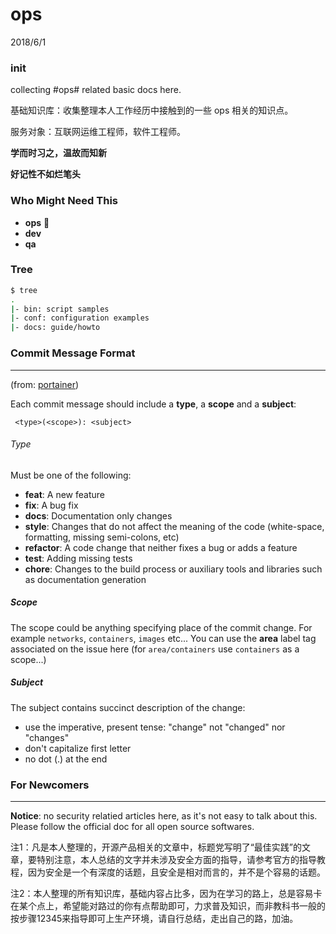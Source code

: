 # ops
2018/6/1

### init

collecting #ops# related basic docs here.

基础知识库：收集整理本人工作经历中接触到的一些 ops 相关的知识点。

服务对象：互联网运维工程师，软件工程师。

**学而时习之，温故而知新**

**好记性不如烂笔头**


### Who Might Need This

* **ops** 
* **dev**
* **qa**




### Tree

```bash
$ tree
.
|- bin: script samples
|- conf: configuration examples
|- docs: guide/howto
```



### Commit Message Format
---

(from: [portainer](https://raw.githubusercontent.com/portainer/portainer/develop/CONTRIBUTING.md))

Each commit message should include a **type**, a **scope** and a **subject**:

```
 <type>(<scope>): <subject>
```

###### Type

Must be one of the following:

* **feat**: A new feature
* **fix**: A bug fix
* **docs**: Documentation only changes
* **style**: Changes that do not affect the meaning of the code (white-space, formatting, missing
  semi-colons, etc)
* **refactor**: A code change that neither fixes a bug or adds a feature
* **test**: Adding missing tests
* **chore**: Changes to the build process or auxiliary tools and libraries such as documentation
  generation

##### Scope

The scope could be anything specifying place of the commit change. For example `networks`,
`containers`, `images` etc...
You can use the **area** label tag associated on the issue here (for `area/containers` use `containers` as a scope...)

##### Subject

The subject contains succinct description of the change:

* use the imperative, present tense: "change" not "changed" nor "changes"
* don't capitalize first letter
* no dot (.) at the end


### For Newcomers
---

**Notice**: no security relatied articles here, as it's not easy to talk about this. Please follow the official doc for all open source softwares.

注1：凡是本人整理的，开源产品相关的文章中，标题党写明了“最佳实践”的文章，要特别注意，本人总结的文字并未涉及安全方面的指导，请参考官方的指导教程，因为安全是一个有深度的话题，且安全是相对而言的，并不是个容易的话题。

注2：本人整理的所有知识库，基础内容占比多，因为在学习的路上，总是容易卡在某个点上，希望能对路过的你有点帮助即可，力求普及知识，而非教科书一般的按步骤12345来指导即可上生产环境，请自行总结，走出自己的路，加油。
